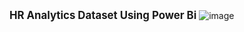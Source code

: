 <span style="font-size:larger;">**HR Analytics Dataset Using Power Bi**</span>
![image](https://github.com/DivyanshGanotra123456/hr_analytics_powerbi/assets/110733562/60a9ec5b-9d4b-425b-bfd3-1c92e557b367)
